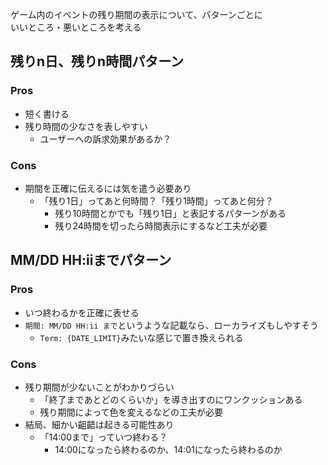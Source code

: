 ゲーム内のイベントの残り期間の表示について、パターンごとに  
いいところ・悪いところを考える

## 残りn日、残りn時間パターン
### Pros
* 短く書ける
* 残り時間の少なさを表しやすい
	- ユーザーへの訴求効果があるか？

### Cons
* 期間を正確に伝えるには気を遣う必要あり
	- 「残り1日」ってあと何時間？「残り1時間」ってあと何分？
		- 残り10時間とかでも「残り1日」と表記するパターンがある
		- 残り24時間を切ったら時間表示にするなど工夫が必要

## MM/DD HH:iiまでパターン
### Pros
* いつ終わるかを正確に表せる
* `期間: MM/DD HH:ii まで`というような記載なら、ローカライズもしやすそう
	- `Term: {DATE_LIMIT}`みたいな感じで置き換えられる

### Cons
* 残り期間が少ないことがわかりづらい
	- 「終了まであとどのくらいか」を導き出すのにワンクッションある
	- 残り期間によって色を変えるなどの工夫が必要
* 結局、細かい齟齬は起きる可能性あり
	- 「14:00まで」っていつ終わる？
		- 14:00になったら終わるのか、14:01になったら終わるのか